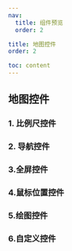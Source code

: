 ```yaml
---
nav:
  title: 组件预览
  order: 2

title: 地图控件
order: 2

toc: content
---
```


## 地图控件

### 1. 比例尺控件

<Card link="/components/scale-control#1基本使用" imgUrl="/react-mapboxgl-zt/previewImgs/scaleControl1.png" title="基本使用"></Card>

<Card link="/components/scale-control#2设置位置" imgUrl="/react-mapboxgl-zt/previewImgs/scaleControl2.png" title="设置位置"></Card>

<Card link="/components/scale-control#3设置单位" imgUrl="/react-mapboxgl-zt/previewImgs/scaleControl3.png" title="设置单位"></Card>

<Card link="/components/scale-control#4获取比例尺控件实例" imgUrl="/react-mapboxgl-zt/previewImgs/scaleControl4.png" title="获取比例尺控件实例"></Card>

### 2. 导航控件

<Card link="/components/navigation-control#1基本使用" imgUrl="/react-mapboxgl-zt/previewImgs/navigationControl1.png" title="基本使用"></Card>

<Card link="/components/navigation-control#2设置位置" imgUrl="/react-mapboxgl-zt/previewImgs/navigationControl2.png" title="设置位置"></Card>

<Card link="/components/navigation-control#3显示设置" imgUrl="/react-mapboxgl-zt/previewImgs/navigationControl3.png" title="显示设置"></Card>

<Card link="/components/navigation-control#4指针控制俯仰角度" imgUrl="/react-mapboxgl-zt/previewImgs/navigationControl4.png" title="指针控制俯仰角度"></Card>

### 3.全屏控件

<Card link="/components/fullscreen-control#1基本使用" imgUrl="/react-mapboxgl-zt/previewImgs/fullscreenControl1.png" title="基本使用"></Card>

<Card link="/components/fullscreen-control#2设置位置" imgUrl="/react-mapboxgl-zt/previewImgs/fullscreenControl2.png" title="设置位置"></Card>

<Card link="/components/fullscreen-control#3设置全屏-dom-元素" imgUrl="/react-mapboxgl-zt/previewImgs/fullscreenControl3.png" title="设置全屏 dom 元素"></Card>

### 4.鼠标位置控件

<Card link="/components/mouse-position-control#1基本使用" imgUrl="/react-mapboxgl-zt/previewImgs/mousepositionControl1.png" title="基本使用"></Card>

<Card link="/components/mouse-position-control#2设置位置" imgUrl="/react-mapboxgl-zt/previewImgs/mousepositionControl2.png" title="设置位置交互"></Card>

<Card link="/components/mouse-position-control#3设置精度" imgUrl="/react-mapboxgl-zt/previewImgs/mousepositionControl3.png" title="设置精度"></Card>

### 5.绘图控件

<Card link="/components/draw-control#1基本使用" imgUrl="/react-mapboxgl-zt/previewImgs/drawControl1.png" title="基本使用"></Card>

<Card link="/components/draw-control#2自定义按钮展示" imgUrl="/react-mapboxgl-zt/previewImgs/drawControl2.png" title="自定义按钮展示"></Card>

<Card link="/components/draw-control#3修改样式" imgUrl="/react-mapboxgl-zt/previewImgs/drawControl3.png" title="修改样式"></Card>

<Card link="/components/draw-control#4获取绘图组件实例" imgUrl="/react-mapboxgl-zt/previewImgs/drawControl4.png" title="获取绘图组件实例"></Card>

<Card link="/components/draw-control#5添加事件" imgUrl="/react-mapboxgl-zt/previewImgs/drawControl5.png" title="添加事件"></Card>

### 6.自定义控件

<Card link="/components/custom-control#1基本使用" imgUrl="/react-mapboxgl-zt/previewImgs/customControl1.png" title="基本使用"></Card>

<Card link="/components/custom-control#2设置位置" imgUrl="/react-mapboxgl-zt/previewImgs/customControl2.png" title="设置位置"></Card>

<Card link="/components/custom-control#3获取自定义控件实例" imgUrl="/react-mapboxgl-zt/previewImgs/customControl3.png" title="获取自定义控件实例"></Card>
